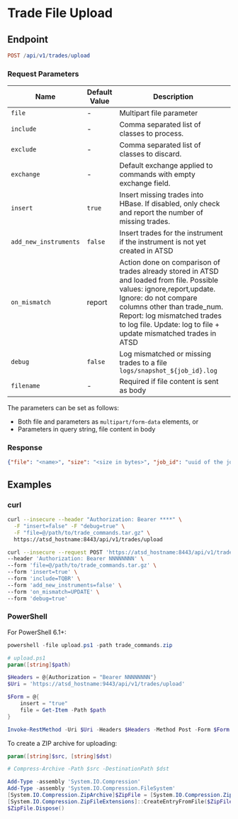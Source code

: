 # Trade File Upload

## Endpoint

```elm
POST /api/v1/trades/upload
```

### Request Parameters

| Name | Default Value | Description |
|---|---|---|
| `file` | - | Multipart file parameter |
|`include` | - | Comma separated list of classes to process. |
|`exclude` | - | Comma separated list of classes to discard. |
| `exchange` | - | Default exchange applied to commands with empty exchange field. |
| `insert` | `true` | Insert missing trades into HBase. If disabled, only check and report the number of missing trades. |
| `add_new_instruments` | `false` | Insert trades for the instrument if the instrument is not yet created in ATSD |
| `on_mismatch` | report | Action done on comparison of trades already stored in ATSD and loaded from file. Possible values: ignore,report,update. Ignore: do not compare columns other than trade_num. Report: log mismatched trades to log file. Update: log to file + update mismatched trades in ATSD
| `debug` | `false` | Log mismatched or missing trades to a file `logs/snapshot_${job_id}.log`
| `filename` | - | Required if file content is sent as body

The parameters can be set as follows:

* Both file and parameters as `multipart/form-data` elements, or
* Parameters in query string, file content in body

### Response

```json
{"file": "<name>", "size": "<size in bytes>", "job_id": "uuid of the job"}
```

## Examples

### curl

```bash
curl --insecure --header "Authorization: Bearer ****" \
  -F "insert=false" -F "debug=true" \
  -F "file=@/path/to/trade_commands.tar.gz" \
  https://atsd_hostname:8443/api/v1/trades/upload
```

```bash
curl --insecure --request POST 'https://atsd_hostname:8443/api/v1/trades/upload' \
--header 'Authorization: Bearer NNNNNNNN' \
--form 'file=@/path/to/trade_commands.tar.gz' \
--form 'insert=true' \
--form 'include=TQBR' \
--form 'add_new_instruments=false' \
--form 'on_mismatch=UPDATE' \
--form 'debug=true'
```

### PowerShell

For PowerShell 6.1+:

```powershell
powershell -file upload.ps1 -path trade_commands.zip
```

```powershell
# upload.ps1
param([string]$path)

$Headers = @{Authorization = "Bearer NNNNNNNN"}
$Uri = 'https://atsd_hostname:9443/api/v1/trades/upload'

$Form = @{
    insert = "true"
    file = Get-Item -Path $path
}

Invoke-RestMethod -Uri $Uri -Headers $Headers -Method Post -Form $Form
```

To create a ZIP archive for uploading:

```powershell
param([string]$src, [string]$dst)

# Compress-Archive -Path $src -DestinationPath $dst

Add-Type -assembly 'System.IO.Compression'
Add-Type -assembly 'System.IO.Compression.FileSystem'
[System.IO.Compression.ZipArchive]$ZipFile = [System.IO.Compression.ZipFile]::Open($dst,([System.IO.Compression.ZipArchiveMode]::Create))
[System.IO.Compression.ZipFileExtensions]::CreateEntryFromFile($ZipFile, $src, (Split-Path $src -Leaf))
$ZipFile.Dispose()
```